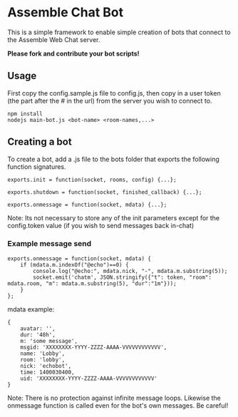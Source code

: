 # Assemble Chat Bot

This is a simple framework to enable simple creation of bots that connect to the Assemble Web Chat server.

**Please fork and contribute your bot scripts!**

## Usage

First copy the config.sample.js file to config.js, then copy in a user token (the part after the # in the url) from the server you wish to connect to.

```
npm install
nodejs main-bot.js <bot-name> <room-names,...>
```

## Creating a bot

To create a bot, add a .js file to the bots folder that exports the following function signatures. 

```
exports.init = function(socket, rooms, config) {...};

exports.shutdown = function(socket, finished_callback) {...};

exports.onmessage = function(socket, mdata) {...};
``` 

Note: Its not necessary to store any of the init parameters except for the config.token value (if you wish to send messages back in-chat)

### Example message send

```
exports.onmessage = function(socket, mdata) {
    if (mdata.m.indexOf("@echo")==0) {
        console.log("@echo:", mdata.nick, "-", mdata.m.substring(5));
        socket.emit('chatm', JSON.stringify({"t": token, "room": mdata.room, "m": mdata.m.substring(5), "dur":"1m"}));
    }
};
```

mdata example: 

```
{ 
    avatar: '',
    dur: '48h',
    m: 'some message',
    msgid: 'XXXXXXXX-YYYY-ZZZZ-AAAA-VVVVVVVVVVVV',
    name: 'Lobby',
    room: 'lobby',
    nick: 'echobot',
    time: 1400030400,
    uid: 'XXXXXXXX-YYYY-ZZZZ-AAAA-VVVVVVVVVVVV' 
}
```

Note: There is no protection against infinite message loops. Likewise the onmessage function is called even for the bot's own messages. Be careful!
